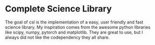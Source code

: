 # Complete Science Library

The goal of csl is the implementation of a easy, user friendly and fast science library. My inspiration comes from the awesome python libraries like scipy, numpy, pytorch and matplotlib. They are great to use, but I always did not like the codependency they all share.
